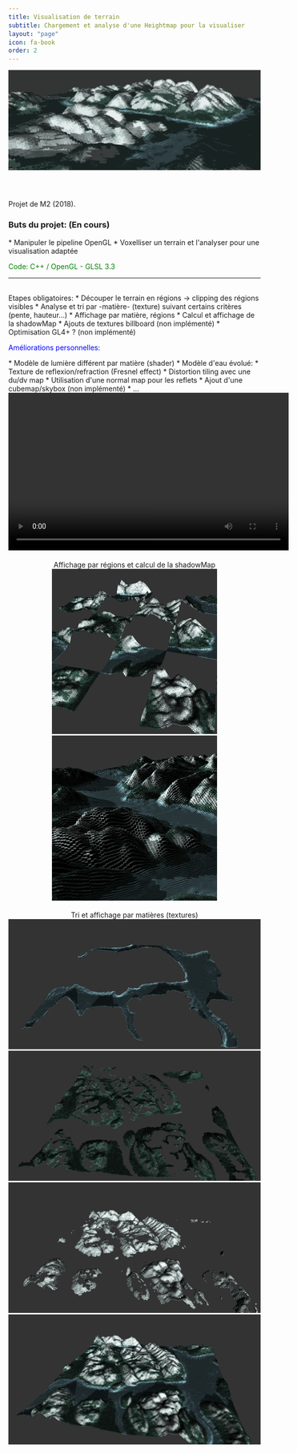 ```yaml
---
title: Visualisation de terrain
subtitle: Chargement et analyse d'une Heightmap pour la visualiser  
layout: "page"
icon: fa-book
order: 2
---
```

<header>
<img class='image fit' src="assets/images/terrain/bandeau.png" alt="terrain banner" />
</header>

Projet de M2 (2018).
<h3>Buts du projet: (En cours)</h3>
* Manipuler le pipeline OpenGL
* Voxelliser un terrain et l'analyser pour une visualisation adaptée

<p style="color:green">Code: C++ / OpenGL - GLSL 3.3 </p>
<hr>
<br>
Etapes obligatoires:
* Découper le terrain en régions -> clipping des régions visibles
* Analyse et tri par -matière- (texture) suivant certains critères (pente, hauteur...)
* Affichage par matière, régions
* Calcul et affichage de la shadowMap
* Ajouts de textures billboard (non implémenté)
* Optimisation GL4+ ? (non implémenté)

<p style="color:blue">Améliorations personnelles:</p>
* Modèle de lumière différent par matière (shader)
* Modèle d'eau évolué:
    * Texture de reflexion/refraction (Fresnel effect)
    * Distortion tiling avec une du/dv map
    * Utilisation d'une normal map pour les reflets
* Ajout d'une cubemap/skybox (non implémenté)
* ...

<div class="embedresize">
<div>
    <video width="560" height="315" controls>
    <source src="assets/video/water.mp4" type="video/mp4">
    Your browser does not support the video tag.
    </video>
</div>
</div>
<br>
<div style="text-align:center;">
Affichage par régions et calcul de la shadowMap<br>
<img class='image' src="assets/images/terrain/terrainregions.png" alt="regions" />
<img class='image' src="assets/images/terrain/terrainshadow.png" alt="shadowmap" />
</div>
<br>
<div style="text-align:center;">
Tri et affichage par matières (textures) <br>
<img class='image' src="assets/images/terrain/terrainmat1.png" alt="matiere1" />
<img class='image' src="assets/images/terrain/terrainmat2.png" alt="matiere2" /><br>
<img class='image' src="assets/images/terrain/terrainmat3.png" alt="matiere3" />
<img class='image' src="assets/images/terrain/terrainmattot.png" alt="total matieres" />
</div>
